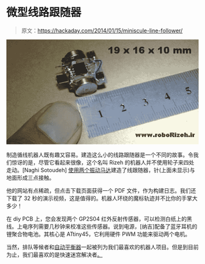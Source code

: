 # 微型线路跟随器

> 原文：<https://hackaday.com/2014/01/15/miniscule-line-follower/>

![miniscule-line-follower](img/2744518539783283f35a46b226582428.png)

制造循线机器人既有趣又容易。建造这么小的线路跟随器是一个不同的故事。令我们惊讶的是，尽管它看起来很像，这个名叫 Rizeh 的机器人并不使用轮子来四处走动。[Naghi Sotoudeh] [使用两个振动马达](http://www.roborizeh.ir/)建造了线跟随器，针(上面未显示)与地面形成三点接触。

他的网站有点稀疏，但点击下载页面获得一个 PDF 文件，作为构建日志。我们还下载了 32 秒的演示视频，这是值得的。机器人环绕的魔标轨迹并不比你的手掌大多少！

在 diy PCB 上，您会发现两个 GP2S04 红外反射传感器，可以检测白纸上的黑线。上电序列需要几秒钟来校准这些传感器。说到电源，[纳吉]配备了蓝牙耳机的锂聚合物电池。其核心是 ATtiny45，它利用硬件 PWM 功能来驱动两个电机。

当然，排队等候者和[自动平衡器](http://hackaday.com/2012/07/20/self-balancing-robot-uses-cascading-pid-algorithms/)一起被列为我们最喜欢的机器人项目。但是到目前为止，我们最喜欢的是快速迷宫解决者[。](http://hackaday.com/2011/12/02/micromouse-wins-2011-maze-race-in-under-4-seconds/)